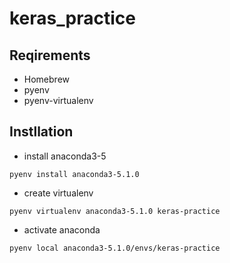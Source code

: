 # keras_practice

## Reqirements
* Homebrew
* pyenv
* pyenv-virtualenv

## Instllation

* install anaconda3-5

```
pyenv install anaconda3-5.1.0
```

* create virtualenv

```
pyenv virtualenv anaconda3-5.1.0 keras-practice
```

* activate anaconda

```
pyenv local anaconda3-5.1.0/envs/keras-practice
```


